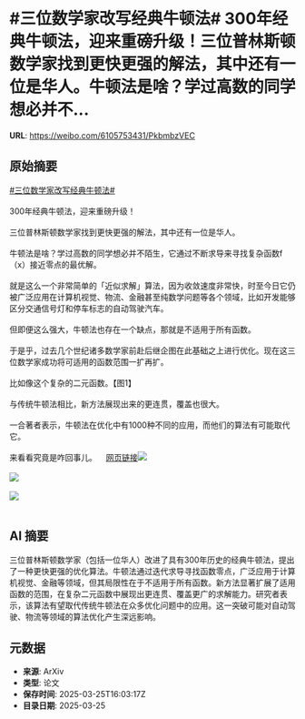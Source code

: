 # #三位数学家改写经典牛顿法# 300年经典牛顿法，迎来重磅升级！三位普林斯顿数学家找到更快更强的解法，其中还有一位是华人。牛顿法是啥？学过高数的同学想必并不...

**URL**: https://weibo.com/6105753431/PkbmbzVEC

## 原始摘要

<a href="https://m.weibo.cn/search?containerid=231522type%3D1%26t%3D10%26q%3D%23%E4%B8%89%E4%BD%8D%E6%95%B0%E5%AD%A6%E5%AE%B6%E6%94%B9%E5%86%99%E7%BB%8F%E5%85%B8%E7%89%9B%E9%A1%BF%E6%B3%95%23&amp;extparam=%23%E4%B8%89%E4%BD%8D%E6%95%B0%E5%AD%A6%E5%AE%B6%E6%94%B9%E5%86%99%E7%BB%8F%E5%85%B8%E7%89%9B%E9%A1%BF%E6%B3%95%23" data-hide=""><span class="surl-text">#三位数学家改写经典牛顿法#</span></a> <br><br>300年经典牛顿法，迎来重磅升级！<br><br>三位普林斯顿数学家找到更快更强的解法，其中还有一位是华人。<br><br>牛顿法是啥？学过高数的同学想必并不陌生，它通过不断求导来寻找复杂函数f（x）接近零点的最优解。<br><br>就是这么一个非常简单的「近似求解」算法，因为收敛速度非常快，时至今日它仍被广泛应用在计算机视觉、物流、金融甚至纯数学问题等各个领域，比如开发能够区分交通信号灯和停车标志的自动驾驶汽车。<br><br>但即便这么强大，牛顿法也存在一个缺点，那就是不适用于所有函数。<br><br>于是乎，过去几个世纪诸多数学家前赴后继企图在此基础之上进行优化。现在这三位数学家成功将可适用的函数范围一扩再扩。<br><br>比如像这个复杂的二元函数。【图1】<br><br>与传统牛顿法相比，新方法展现出来的更连贯，覆盖也很大。<br><br>一合著者表示，牛顿法在优化中有1000种不同的应用，而他们的算法有可能取代它。<br><br>来看看究竟是咋回事儿。<a href="https://weibo.cn/sinaurl?u=https%3A%2F%2Fmp.weixin.qq.com%2Fs%2FSnAxb5YYYLyhHa8-gBUvcA" data-hide=""><span class="url-icon"><img style="width: 1rem;height: 1rem" src="https://h5.sinaimg.cn/upload/2015/09/25/3/timeline_card_small_web_default.png" referrerpolicy="no-referrer"></span><span class="surl-text">网页链接</span></a><img style="" src="https://tvax3.sinaimg.cn/large/006Fd7o3ly1hzt8gwuh95j30ng0rcwpu.jpg" referrerpolicy="no-referrer"><br><br><img style="" src="https://tvax1.sinaimg.cn/large/006Fd7o3ly1hzt8h174vxj31n21z4qv8.jpg" referrerpolicy="no-referrer"><br><br><img style="" src="https://tvax2.sinaimg.cn/large/006Fd7o3ly1hzt8h4gbfoj316n1shkjo.jpg" referrerpolicy="no-referrer"><br><br>

## AI 摘要

三位普林斯顿数学家（包括一位华人）改进了具有300年历史的经典牛顿法，提出了一种更快更强的优化算法。牛顿法通过迭代求导寻找函数零点，广泛应用于计算机视觉、金融等领域，但其局限性在于不适用于所有函数。新方法显著扩展了适用函数的范围，在复杂二元函数中展现出更连贯、覆盖更广的求解能力。研究者表示，该算法有望取代传统牛顿法在众多优化问题中的应用。这一突破可能对自动驾驶、物流等领域的算法优化产生深远影响。

## 元数据

- **来源**: ArXiv
- **类型**: 论文
- **保存时间**: 2025-03-25T16:03:17Z
- **目录日期**: 2025-03-25
